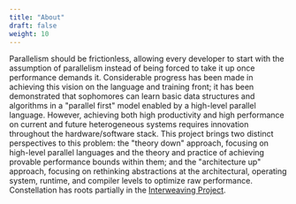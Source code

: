 ```yaml
---
title: "About"
draft: false
weight: 10
---
```


Parallelism should be frictionless, allowing every developer to start with the assumption of parallelism instead of being forced to take it up once performance demands it. Considerable progress has been made in achieving this vision on the language and training front; it has been demonstrated that sophomores can learn basic data structures and algorithms in a "parallel first" model enabled by a high-level parallel language. However, achieving both high productivity and high performance on current and future heterogeneous systems requires innovation throughout the hardware/software stack. This project brings two distinct perspectives to this problem: the "theory down" approach, focusing on high-level parallel languages and the theory and practice of achieving provable performance bounds within them; and the "architecture up" approach, focusing on rethinking abstractions at the architectural, operating system, runtime, and compiler levels to optimize raw performance.   Constellation has roots partially in the [Interweaving Project](https://interweaving.org).
